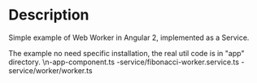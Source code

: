 # Description

Simple example of Web Worker in Angular 2, implemented as a Service.

The example no need specific installation, the real util code is in "app" directory.
\n-app-component.ts
-service/fibonacci-worker.service.ts
-service/worker/worker.ts
